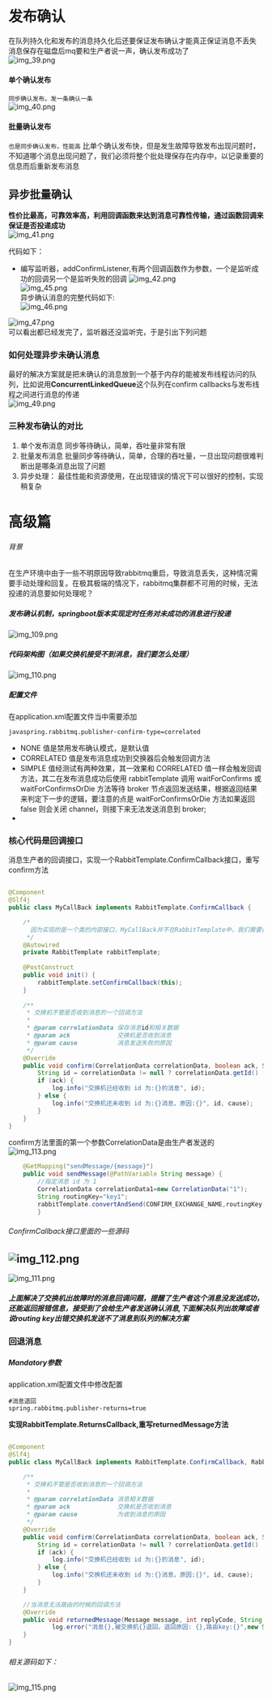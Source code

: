 # 发布确认
在队列持久化和发布的消息持久化后还要保证发布确认才能真正保证消息不丢失   
消息保存在磁盘后mq要和生产者说一声，确认发布成功了   
![img_39.png](img_39.png)  

#### 单个确认发布  
``同步确认发布，发一条确认一条``     
![img_40.png](img_40.png)   

#### 批量确认发布
``也是同步确认发布，性能高``
比单个确认发布快，但是发生故障导致发布出现问题时，不知道哪个消息出现问题了，我们必须将整个批处理保存在内存中，以记录重要的信息而后重新发布消息   


## 异步批量确认
**性价比最高，可靠效率高，利用回调函数来达到消息可靠性传输，通过函数回调来保证是否投递成功**    
![img_41.png](img_41.png)    

代码如下：

* 编写监听器，addConfirmListener,有两个回调函数作为参数，一个是监听成功的回调另一个是监听失败的回调
![img_42.png](img_42.png)      
![img_45.png](img_45.png)    
异步确认消息的完整代码如下:  
![img_46.png](img_46.png)  

![img_47.png](img_47.png)  
可以看出都已经发完了，监听器还没监听完，于是引出下列问题  

### 如何处理异步未确认消息   
最好的解决方案就是把未确认的消息放到一个基于内存的能被发布线程访问的队列，比如说用**ConcurrentLinkedQueue**这个队列在confirm callbacks与发布线程之间进行消息的传递     
![img_49.png](img_49.png)   


### 三种发布确认的对比
1. 单个发布消息
同步等待确认，简单，吞吐量非常有限    
2. 批量发布消息 
批量同步等待确认，简单，合理的吞吐量，一旦出现问题很难判断出是哪条消息出现了问题    
3. 异步处理：
最佳性能和资源使用，在出现错误的情况下可以很好的控制，实现稍复杂    





# 高级篇
###### 背景
在生产环境中由于一些不明原因导致rabbitmq重启，导致消息丢失，这种情况需要手动处理和回复。在极其极端的情况下，rabbitmq集群都不可用的时候，无法投递的消息要如何处理呢？   

##### 发布确认机制，springboot版本实现定时任务对未成功的消息进行投递
![img_109.png](img_109.png)     
##### 代码架构图（如果交换机接受不到消息，我们要怎么处理）  
![img_110.png](img_110.png)     

#####  配置文件
在application.xml配置文件当中需要添加   
```
javaspring.rabbitmq.publisher-confirm-type=correlated
```
* NONE 值是禁用发布确认模式，是默认值
* CORRELATED 值是发布消息成功到交换器后会触发回调方法
* SIMPLE 值经测试有两种效果，其一效果和 CORRELATED 值一样会触发回调方法，其二在发布消息成功后使用 rabbitTemplate 调用 waitForConfirms 或 waitForConfirmsOrDie 方法等待 broker 节点返回发送结果，根据返回结果来判定下一步的逻辑，要注意的点是 waitForConfirmsOrDie 方法如果返回 false 则会关闭 channel，则接下来无法发送消息到 broker;  
* 

### 核心代码是回调接口  
消息生产者的回调接口，实现一个RabbitTemplate.ConfirmCallback接口，重写confirm方法   
```java

@Component
@Slf4j
public class MyCallBack implements RabbitTemplate.ConfirmCallback {

    /*
      因为实现的是一个类的内部接口，MyCallBack并不在RabbitTemplate中，我们需要把MyCallBack注入到类中
     */
    @Autowired
    private RabbitTemplate rabbitTemplate;
    
    @PostConstruct
    public void init() {
        rabbitTemplate.setConfirmCallback(this);
    }
    
    /**
     * 交换机不管是否收到消息的一个回调方法
     *
     * @param correlationData 保存消息id和相关数据
     * @param ack             交换机是否收到消息
     * @param cause           消息发送失败的原因
     */
    @Override
    public void confirm(CorrelationData correlationData, boolean ack, String cause) {
        String id = correlationData != null ? correlationData.getId() : "";
        if (ack) {
            log.info("交换机已经收到 id 为:{}的消息", id);
        } else {
            log.info("交换机还未收到 id 为:{}消息，原因:{}", id, cause);
        }
    }
}
```

confirm方法里面的第一个参数CorrelationData是由生产者发送的
![img_113.png](img_113.png)
```java
    @GetMapping("sendMessage/{message}")
    public void sendMessage(@PathVariable String message) {
        //指定消息 id 为 1
        CorrelationData correlationData1=new CorrelationData("1");
        String routingKey="key1";
        rabbitTemplate.convertAndSend(CONFIRM_EXCHANGE_NAME,routingKey,message+routingKey,correlationData1);
        }
```

###### ConfirmCallback接口里面的一些源码  
![img_112.png](img_112.png)      
---   
![img_111.png](img_111.png)      


##### 上面解决了交换机出故障时的消息回调问题，提醒了生产者这个消息没发送成功，还能返回报错信息，接受到了会给生产者发送确认消息,下面解决队列出故障或者说routing key出错交换机发送不了消息到队列的解决方案  
### 回退消息  
##### Mandatory参数
application.xml配置文件中修改配置 
```
#消息退回
spring.rabbitmq.publisher-returns=true
```
**实现RabbitTemplate.ReturnsCallback,重写returnedMessage方法**
```java

@Component
@Slf4j
public class MyCallBack implements RabbitTemplate.ConfirmCallback, RabbitTemplate.ReturnsCallback {

    /**
     * 交换机不管是否收到消息的一个回调方法
     *
     * @param correlationData 消息相关数据
     * @param ack             交换机是否收到消息
     * @param cause           为收到消息的原因
     */
    @Override
    public void confirm(CorrelationData correlationData, boolean ack, String cause) {
        String id = correlationData != null ? correlationData.getId() : "";
        if (ack) {
            log.info("交换机已经收到 id 为:{}的消息", id);
        } else {
            log.info("交换机还未收到 id 为:{}消息，原因:{}", id, cause);
        }
    }

    //当消息无法路由的时候的回调方法
    @Override
    public void returnedMessage(Message message, int replyCode, String replyText, String exchange, String routingKey) {
            log.error("消息{},被交换机{}退回，退回原因: {},路由key:{}",new String(message.getBody()),exchange,replyText,routingKey);
    }   
}
```
###### 相关源码如下：
![img_115.png](img_115.png)   